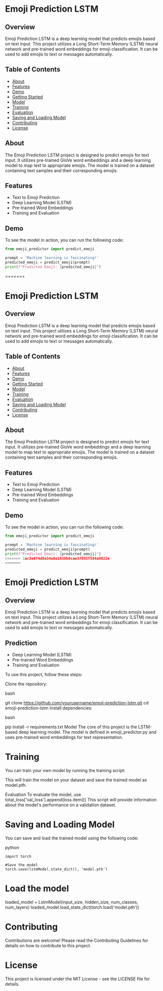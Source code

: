 
# Emoji Prediction LSTM

## Overview

Emoji Prediction LSTM is a deep learning model that predicts emojis based on text input. This project utilizes a Long Short-Term Memory (LSTM) neural network and pre-trained word embeddings for emoji classification. It can be used to add emojis to text or messages automatically.

## Table of Contents

- [About](#about)
- [Features](#features)
- [Demo](#demo)
- [Getting Started](#getting-started)
- [Model](#model)
- [Training](#training)
- [Evaluation](#evaluation)
- [Saving and Loading Model](#saving-and-loading-model)
- [Contributing](#contributing)
- [License](#license)

## About

The Emoji Prediction LSTM project is designed to predict emojis for text input. It utilizes pre-trained GloVe word embeddings and a deep learning model to map text to appropriate emojis. The model is trained on a dataset containing text samples and their corresponding emojis.

## Features

- Text to Emoji Prediction
- Deep Learning Model (LSTM)
- Pre-trained Word Embeddings
- Training and Evaluation

## Demo

To see the model in action, you can run the following code:

```python
from emoji_predictor import predict_emoji

prompt = 'Machine learning is fascinating!'
predicted_emoji = predict_emoji(prompt)
print(f"Predicted Emoji: {predicted_emoji}")
```
=======
# Emoji Prediction LSTM

## Overview

Emoji Prediction LSTM is a deep learning model that predicts emojis based on text input. This project utilizes a Long Short-Term Memory (LSTM) neural network and pre-trained word embeddings for emoji classification. It can be used to add emojis to text or messages automatically.

## Table of Contents

- [About](#about)
- [Features](#features)
- [Demo](#demo)
- [Getting Started](#getting-started)
- [Model](#model)
- [Training](#training)
- [Evaluation](#evaluation)
- [Saving and Loading Model](#saving-and-loading-model)
- [Contributing](#contributing)
- [License](#license)

## About

The Emoji Prediction LSTM project is designed to predict emojis for text input. It utilizes pre-trained GloVe word embeddings and a deep learning model to map text to appropriate emojis. The model is trained on a dataset containing text samples and their corresponding emojis.

## Features

- Text to Emoji Prediction
- Deep Learning Model (LSTM)
- Pre-trained Word Embeddings
- Training and Evaluation

## Demo

To see the model in action, you can run the following code:

```python
from emoji_predictor import predict_emoji

prompt = 'Machine learning is fascinating!'
predicted_emoji = predict_emoji(prompt)
print(f"Predicted Emoji: {predicted_emoji}")
>>>>>>> 1ac3e674d0a34a8e1038b0cae37095f584a9022e
=======
```
# Emoji Prediction LSTM

## Overview

Emoji Prediction LSTM is a deep learning model that predicts emojis based on text input. This project utilizes a Long Short-Term Memory (LSTM) neural network and pre-trained word embeddings for emoji classification. It can be used to add emojis to text or messages automatically.

##  Prediction
- Deep Learning Model (LSTM)
- Pre-trained Word Embeddings
- Training and Evaluation


To use this project, follow these steps:

Clone the repository:

bash

 git clone https://github.com/yourusername/emoji-prediction-lstm.git
cd emoji-prediction-lstm 
Install dependencies:

bash

pip install -r requirements.txt
Model
The core of this project is the LSTM-based deep learning model. The model is defined in emoji_predictor.py and uses pre-trained word embeddings for text representation.

# Training
You can train your own model by running the training script:


This will train the model on your dataset and save the trained model as model.pth.

Evaluation
To evaluate the model, use
total_loss['val_loss'].append(loss.item())
This script will provide information about the model's performance on a validation dataset.

# Saving and Loading Model
You can save and load the trained model using the following code:

python
```
import torch

#Save the model
torch.save(lstmModel.state_dict(), 'model.pth')
```

# Load the model
loaded_model = LstmModel(input_size, hidden_size, num_classes, num_layers)
loaded_model.load_state_dict(torch.load('model.pth'))

# Contributing
Contributions are welcome! Please read the Contributing Guidelines for details on how to contribute to this project.

# License
This project is licensed under the MIT License - see the LICENSE file for details.


